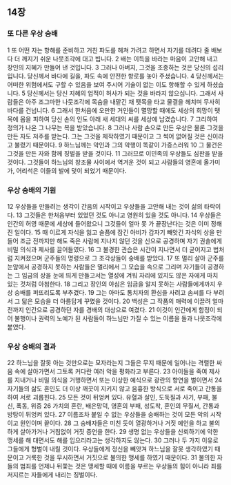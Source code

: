## 14장
### 또 다른 우상 숭배
1 또 어떤 자는 항해를 준비하고 거친 파도를 헤쳐 가려고 하면서 자기를 데려다 줄 배보다 더 깨지기 쉬운 나뭇조각에 대고 빕니다.
2 배는 이득을 바라는 마음이 고안해 내고 장인의 지혜가 만들어 낸 것입니다.
3 그러나 아버지, 그것을 조종하는 것은 당신의 섭리입니다. 당신께서 바다에 길을, 파도 속에 안전한 항로를 놓아 주셨습니다.
4 당신께서는 어떠한 위험에서도 구할 수 있음을 보여 주시어 기술이 없는 이도 항해할 수 있게 하셨습니다.
5 당신께서는 당신 지혜의 업적이 허사가 되는 것을 바라지 않으십니다. 그래서 사람들은 아주 조그마한 나뭇조각에 목숨을 내맡긴 채 뗏목을 타고 물결을 헤치며 무사히 바다를 건넙니다.
6 그래서 한처음에 오만한 거인들이 멸망할 때에도 세상의 희망이 뗏목에 몸을 피하여 당신 손의 인도 아래 새 세대의 씨를 세상에 남겼습니다.
7 그리하여 정의가 나온 그 나무는 복을 받았습니다.
8 그러나 사람 손으로 만든 우상은 물론 그것을 만든 자도 저주를 받는다. 그는 그것을 제작하였기 때문이고 그 썩어 없어질 것은 신이라고 불렸기 때문이다.
9 하느님께는 악인과 그의 악행이 똑같이 가증스러워
10 그 물건은 그것을 만든 자와 함께 징벌을 받을 것이다.
11 그러므로 이민족의 우상들도 심판을 받을 것이다. 그것들이 하느님의 창조물 사이에서 역겨운 것이 되고 사람들의 영혼에 올가미가, 어리석은 이들의 발에 덫이 되었기 때문이다.
### 우상 숭배의 기원
12 우상들을 만들려는 생각이 간음의 시작이고 우상들을 고안해 내는 것이 삶의 타락이다.
13 그것들은 한처음부터 있었던 것도 아니고 영원히 있을 것도 아니다.
14 우상들은 인간의 허영 때문에 세상에 들어왔으니 그것들이 얼마 못 가 끝장난다는 것은 이미 정해진 일이다.
15 때 이르게 자식을 잃고 슬픔에 잠긴 아비가 갑자기 빼앗긴 자식의 상을 만들어 조금 전까지만 해도 죽은 사람에 지나지 않던 것을 신으로 공경하며 자기 권솔에게 비밀 의식과 제사를 끌어들였다.
16 그 불경한 관습은 시간이 지나면서 더 굳어지고 법처럼 지켜졌으며 군주들의 명령으로 그 조각상들이 숭배를 받았다.
17 또 멀리 살아 군주를 눈앞에서 공경하지 못하는 사람들은 멀리에서 그 모습을 속으로 그리며 자기들이 공경하는 그 임금의 상을 눈에 띄게 만들고서는 열성에 겨워 자리에 있지도 않은 자에게 마치 있는 것처럼 아첨한다.
18 그리고 장인의 야심은 임금을 알지 못하는 사람들에게까지 우상 숭배를 퍼뜨리도록 부추겼다.
19 그는 아마도 통치자의 환심을 사려고 솜씨를 다 부려서 그 닮은 모습을 더 아름답게 꾸몄을 것이다.
20 백성은 그 작품의 매력에 이끌려 얼마 전까지 인간으로 공경하던 자를 경배의 대상으로 여겼다.
21 이것이 인간에게 함정이 되어 불행이나 권력의 노예가 된 사람들이 하느님만 가질 수 있는 이름을 돌과 나뭇조각에 붙였다.
### 우상 숭배의 결과
22 하느님을 잘못 아는 것만으로는 모자라는지 그들은 무지 때문에 일어나는 격렬한 싸움 속에 살아가면서 그토록 커다란 여러 악을 평화라고 부른다.
23 아이들을 죽여 제사를 지내거나 비밀 의식을 거행하면서 또는 이상한 예식으로 광란의 향연을 벌이면서
24 자기들의 삶도 혼인도 더 이상 깨끗이 지키지 않고 음흉한 방식으로 서로 죽이고 간통을 하여 서로 괴롭힌다.
25 모든 것이 뒤엉켜 있다. 유혈과 살인, 도둑질과 사기, 부패, 불신, 폭동, 위증
26 가치의 혼란, 배은망덕, 영혼의 부패, 성도착, 혼인의 무질서, 간통과 방탕이 뒤엉켜 있다.
27 이름조차 붙일 수 없는 우상들을 숭배하는 것이 모든 악의 시작이고 원인이며 끝이다.
28 그 숭배자들은 미친 듯이 열광하거나 거짓 예언을 하고 불의하게 살아가거나 거침없이 거짓 증언을 한다.
29 생명 없는 우상들을 신뢰하기에 악한 맹세를 해 대면서도 해를 입으리라고는 생각하지도 않는다.
30 그러나 두 가지 이유로 그들에게 형벌이 내릴 것이다. 우상들에게 정신을 빼앗겨 하느님을 잘못 생각하였기 때문이고 거룩한 것을 무시하면서 거짓으로 불의한 맹세를 하였기 때문이다.
31 불의한 자들의 범죄를 언제나 뒤쫓는 것은 맹세할 때에 이름을 부르는 우상들의 힘이 아니라 죄를 저지르는 자들에게 내리는 징벌이다.
